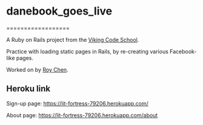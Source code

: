 # danebook_goes_live
==================

A Ruby on Rails project from the [Viking Code School](https://www.vikingcodeschool.com).

Practice with loading static pages in Rails, by re-creating various Facebook-like pages.

Worked on by [Roy Chen](https://github.com/roychen25).

## Heroku link

Sign-up page: https://lit-fortress-79206.herokuapp.com/

About page: https://lit-fortress-79206.herokuapp.com/about
